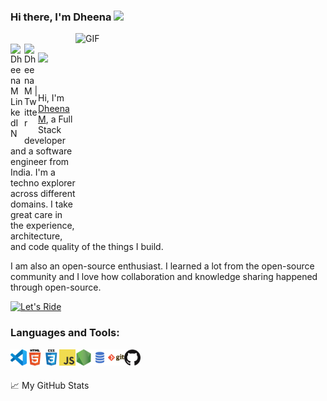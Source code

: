 ### Hi there, I'm Dheena <img src="https://media.giphy.com/media/hvRJCLFzcasrR4ia7z/giphy.gif" width="25px">

 <img align="right" alt="GIF" src="https://cdn.dribbble.com/users/1518535/screenshots/7528356/media/e11e5b8aaa2187e4e1a7c3da0553208e.gif" width="400" height="320" />
<br />

<a href="dheenathayalanbscct@gmail.com">
  <img align="left" alt="Dheena M LinkedIN" width="22px" src="https://raw.githubusercontent.com/peterthehan/peterthehan/master/assets/linkedin.svg" />
</a>

<a href="https://twitter.com/dheenat88556319">
  <img align="left" alt="Dheena M | Twitter" width="22px" src="https://raw.githubusercontent.com/peterthehan/peterthehan/master/assets/twitter.svg" />
</a>

![](https://komarev.com/ghpvc/?username=jeganathpv&color=blue&label=PROFILE+VIEWS)

<br />

Hi, I'm [Dheena M](#), a Full Stack developer and a software engineer from India. I'm a techno explorer across different domains. I take great care in the experience, architecture, and code quality of the things I build.

I am also an open-source enthusiast. I learned a lot from the open-source community and I love how collaboration and knowledge sharing happened through open-source.

<!--
**dheena-thayalan/dheena-thayalan** is a ✨ _special_ ✨ repository because its `README.md` (this file) appears on your GitHub profile.

Here are some ideas to get you started:

- 💬 Ping me about anything, I am happy to help;
- 🔭  I’m currently working on my first book.
- 🌱 I’m currently learning .Net Core
- 👯 I’m looking to collaborate on open source
-⚡ Fun fact: I speak 3 languages ( English, Tamil, Kannada )
-->

<a href="#" target="_blank"><img src="https://cdn.buymeacoffee.com/buttons/default-orange.png" alt="Let's Ride" height="41" width="174"></a>
<br/>

### Languages and Tools:

<img align="left" alt="Visual Studio Code" width="26px" src="https://raw.githubusercontent.com/github/explore/80688e429a7d4ef2fca1e82350fe8e3517d3494d/topics/visual-studio-code/visual-studio-code.png" />
<img align="left" alt="HTML5" width="26px" src="https://raw.githubusercontent.com/github/explore/80688e429a7d4ef2fca1e82350fe8e3517d3494d/topics/html/html.png" />
<img align="left" alt="CSS3" width="26px" src="https://raw.githubusercontent.com/github/explore/80688e429a7d4ef2fca1e82350fe8e3517d3494d/topics/css/css.png" />
<img align="left" alt="JavaScript" width="26px" src="https://raw.githubusercontent.com/github/explore/80688e429a7d4ef2fca1e82350fe8e3517d3494d/topics/javascript/javascript.png" />
<img align="left" alt="Node.js" width="26px" src="https://raw.githubusercontent.com/github/explore/80688e429a7d4ef2fca1e82350fe8e3517d3494d/topics/nodejs/nodejs.png" />
<img align="left" alt="SQL" width="26px" src="https://raw.githubusercontent.com/github/explore/80688e429a7d4ef2fca1e82350fe8e3517d3494d/topics/sql/sql.png" />
<img align="left" alt="Git" width="26px" src="https://raw.githubusercontent.com/github/explore/80688e429a7d4ef2fca1e82350fe8e3517d3494d/topics/git/git.png" />
<img align="left" alt="GitHub" width="26px" src="https://raw.githubusercontent.com/github/explore/78df643247d429f6cc873026c0622819ad797942/topics/github/github.png" />


<br />
<br />

📈 My GitHub Stats

<!-- <p> <img src="https://github-readme-stats.vercel.app/api?username=jeganathpv&show_icons=true&theme=radical&hide_title=true" alt="jeganathpv" /> -->
